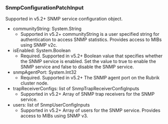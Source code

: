 ### SnmpConfigurationPatchInput
Supported in v5.2+
SNMP service configuration object.

- communityString: System.String
  - Supported in v5.2+
communityString is a user specified string for authentication to access SNMP statistics. Provides access to MIBs using SNMP v2c.
- isEnabled: System.Boolean
  - Required. Supported in v5.2+
Boolean value that specifies whether the SNMP service is enabled. Set the value to true to enable the SNMP service and false to disable the SNMP service.
- snmpAgentPort: System.Int32
  - Required. Supported in v5.2+
The SNMP agent port on the Rubrik cluster node.
- trapReceiverConfigs: list of SnmpTrapReceiverConfigInputs
  - Supported in v5.2+
Array of SNMP trap receivers for the SNMP service.
- users: list of SnmpUserConfigInputs
  - Supported in v5.2+
Array of users for the SNMP service. Provides access to MIBs using SNMP v3.
